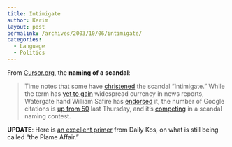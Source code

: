 ```yaml
---
title: Intimigate
author: Kerim
layout: post
permalink: /archives/2003/10/06/intimigate/
categories:
  - Language
  - Politics
---
```

From <a href="http://cursor.org/" onclick="_gaq.push(['_trackEvent', 'outbound-article', 'http://cursor.org/', 'Cursor.org']);" >Cursor.org</a>, the **naming of a scandal**:


>   Time notes that some have <a href="http://www.knoxstudio.com/shns/story.cfm?pk=WASHCALL-10-03-03&#38;cat=WW" onclick="_gaq.push(['_trackEvent', 'outbound-article', 'http://www.knoxstudio.com/shns/story.cfm?pk=WASHCALL-10-03-03&cat=WW', 'christened']);" >christened</a> the scandal &#8220;Intimigate.&#8221; While the term has <a href="http://news.google.com/news?q=%22Intimigate%22&#38;hl=en&#38;lr=&#38;ie=UTF-8&#38;safe=off&#38;sa=N&#38;tab=wn" onclick="_gaq.push(['_trackEvent', 'outbound-article', 'http://news.google.com/news?q=%22Intimigate%22&hl=en&lr=&ie=UTF-8&safe=off&sa=N&tab=wn', 'yet to gain']);" >yet to gain</a> widespread currency in news reports, Watergate hand William Safire has <a href="http://www.nytimes.com/2003/10/06/opinion/06SAFI.html?pagewanted=print&#38;position=" onclick="_gaq.push(['_trackEvent', 'outbound-article', 'http://www.nytimes.com/2003/10/06/opinion/06SAFI.html?pagewanted=print&position=', 'endorsed']);" >endorsed</a> it, the number of Google citations is <a href="http://www.google.com/search?hl=en&#38;ie=ISO-8859-1&#38;q=%22Intimigate%22&#38;btnG=Google+Search" onclick="_gaq.push(['_trackEvent', 'outbound-article', 'http://www.google.com/search?hl=en&ie=ISO-8859-1&q=%22Intimigate%22&btnG=Google+Search', 'up from 50']);" >up from 50</a> last Thursday, and it&#8217;s <a href="http://www.washingtonpost.com/wp-dyn/articles/A48734-2003Oct5.html" onclick="_gaq.push(['_trackEvent', 'outbound-article', 'http://www.washingtonpost.com/wp-dyn/articles/A48734-2003Oct5.html', 'competing']);" >competing</a> in a scandal naming contest.


**UPDATE**: Here is <a href="http://www.dailykos.com/archives/004454.html" onclick="_gaq.push(['_trackEvent', 'outbound-article', 'http://www.dailykos.com/archives/004454.html', 'an excellent primer']);" >an excellent primer</a> from Daily Kos, on what is still being called &#8220;the Plame Affair.&#8221;

